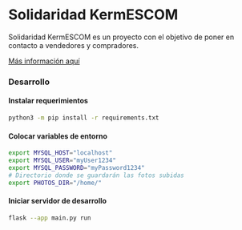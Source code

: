 # Solidaridad KermESCOM

Solidaridad KermESCOM es un proyecto con el objetivo
de poner en contacto a vendedores y compradores.

[Más información aquí](sys_requ.md)

### Desarrollo

#### Instalar requerimientos
```bash
python3 -m pip install -r requirements.txt
```

#### Colocar variables de entorno
```bash
export MYSQL_HOST="localhost"
export MYSQL_USER="myUser1234"
export MYSQL_PASSWORD="myPassword1234"
# Directorio donde se guardarán las fotos subidas
export PHOTOS_DIR="/home/"
```

#### Iniciar servidor de desarrollo
```bash
flask --app main.py run
```
